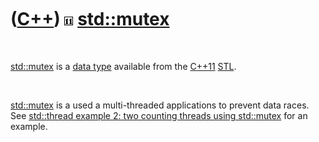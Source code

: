 



 

 

 

 

 

([C++](Cpp.htm)) ![C++11](PicCpp11.png) [std::mutex](CppMutex.htm)
==================================================================

 

[std::mutex](CppMutex.htm) is a [data type](CppDataType.htm) available
from the [C++11](Cpp11.htm) [STL](CppStl.htm).

 

[std::mutex](CppMutex.htm) is a used a multi-threaded applications to
prevent data races. See [std::thread example 2: two counting threads
using std::mutex](CppThreadExample2.htm) for an example.

 

 

 

 

 





 



